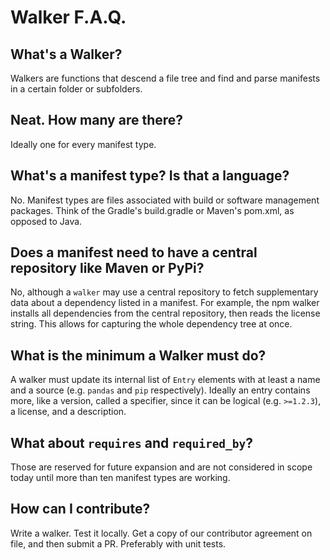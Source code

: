 # Walker F.A.Q.
## What's a Walker?
Walkers are functions that descend a file tree and find and parse manifests in a certain folder or subfolders.

## Neat. How many are there?
Ideally one for every manifest type.

## What's a manifest type? Is that a language?
No. Manifest types are files associated with build or software management packages. Think of the Gradle's build.gradle or Maven's pom.xml, as opposed to Java.

## Does a manifest need to have a central repository like Maven or PyPi?
No, although a `walker` may use a central repository to fetch supplementary data about a dependency listed in a manifest. For example, the npm walker installs all dependencies from the central repository, then reads the license string. This allows for capturing the whole dependency tree at once.

## What is the minimum a Walker must do?
A walker must update its internal list of `Entry` elements with at least a name and a source (e.g. `pandas` and `pip` respectively). Ideally an entry contains more, like a version, called a specifier, since it can be logical (e.g. `>=1.2.3`), a license, and a description.

## What about `requires` and `required_by`?
Those are reserved for future expansion and are not considered in scope today until more than ten manifest types are working.

## How can I contribute?
Write a walker. Test it locally. Get a copy of our contributor agreement on file, and then submit a PR. Preferably with unit tests.
